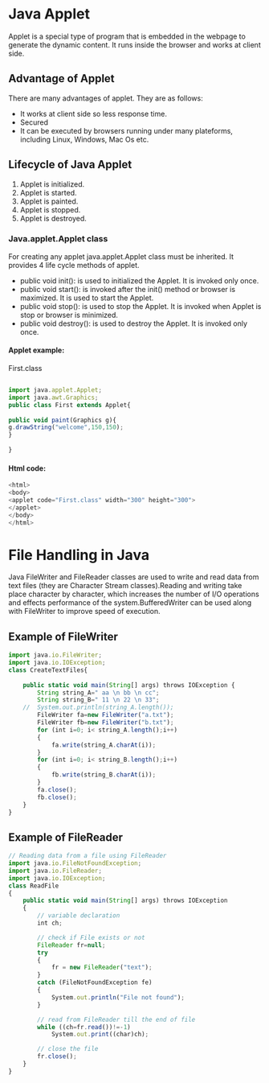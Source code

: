 # Java Applet

Applet is a special type of program that is embedded in the webpage to generate the dynamic content. It runs inside the browser and works at client side.

## Advantage of Applet

There are many advantages of applet. They are as follows:

- It works at client side so less response time.
- Secured
- It can be executed by browsers running under many plateforms, including Linux, Windows, Mac Os etc.

## Lifecycle of Java Applet

1. Applet is initialized.
2. Applet is started.
3. Applet is painted.
4. Applet is stopped.
5. Applet is destroyed.

### Java.applet.Applet class

For creating any applet java.applet.Applet class must be inherited. It provides 4 life cycle methods of applet.

* public void init(): is used to initialized the Applet. It is invoked only once.
* public void start(): is invoked after the init() method or browser is maximized. It is used to start the Applet.
* public void stop(): is used to stop the Applet. It is invoked when Applet is stop or browser is minimized.
* public void destroy(): is used to destroy the Applet. It is invoked only once.

#### Applet example:

First.class

```javascript

import java.applet.Applet;  
import java.awt.Graphics;  
public class First extends Applet{  
  
public void paint(Graphics g){  
g.drawString("welcome",150,150);  
}  
  
}
```
#### Html code:

```javascript
<html>  
<body>  
<applet code="First.class" width="300" height="300">  
</applet>  
</body>  
</html> 
```

# File Handling in Java

Java FileWriter and FileReader classes are used to write and read data from text files (they are Character Stream classes).Reading and writing take place character by character, which increases the number of I/O operations and effects performance of the system.BufferedWriter can be used along with FileWriter to improve speed of execution.

## Example of FileWriter

```javascript
import java.io.FileWriter;
import java.io.IOException;
class CreateTextFiles{
    
    public static void main(String[] args) throws IOException {
        String string_A=" aa \n bb \n cc";
        String string_B=" 11 \n 22 \n 33";
    //  System.out.println(string_A.length());
        FileWriter fa=new FileWriter("a.txt");
        FileWriter fb=new FileWriter("b.txt");
        for (int i=0; i< string_A.length();i++)
        {
            fa.write(string_A.charAt(i));
        }
        for (int i=0; i< string_B.length();i++)
        {
            fb.write(string_B.charAt(i));
        }
        fa.close();
        fb.close();
    }
}
```

## Example of FileReader

```javascript
// Reading data from a file using FileReader 
import java.io.FileNotFoundException; 
import java.io.FileReader; 
import java.io.IOException; 
class ReadFile 
{ 
	public static void main(String[] args) throws IOException 
	{ 
		// variable declaration 
		int ch; 

		// check if File exists or not 
		FileReader fr=null; 
		try
		{ 
			fr = new FileReader("text"); 
		} 
		catch (FileNotFoundException fe) 
		{ 
			System.out.println("File not found"); 
		} 

		// read from FileReader till the end of file 
		while ((ch=fr.read())!=-1) 
			System.out.print((char)ch); 

		// close the file 
		fr.close(); 
	} 
} 
```